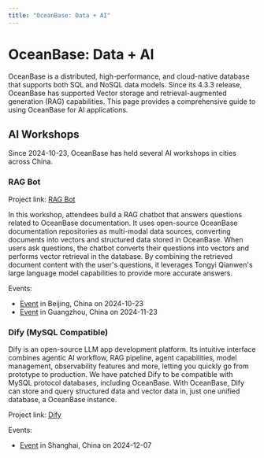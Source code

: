 ```yaml
---
title: "OceanBase: Data + AI"
---
```


# OceanBase: Data + AI

OceanBase is a distributed, high-performance, and cloud-native database that supports both SQL and NoSQL data models. Since its 4.3.3 release, OceanBase has supported Vector storage and retrieval-augmented generation (RAG) capabilities. This page provides a comprehensive guide to using OceanBase for AI applications.

## AI Workshops

Since 2024-10-23, OceanBase has held several AI workshops in cities across China. 

### RAG Bot

Project link: [RAG Bot](https://github.com/oceanbase-devhub/ai-workshop-2024)

In this workshop, attendees build a RAG chatbot that answers questions related to OceanBase documentation. It uses open-source OceanBase documentation repositories as multi-modal data sources, converting documents into vectors and structured data stored in OceanBase. When users ask questions, the chatbot converts their questions into vectors and performs vector retrieval in the database. By combining the retrieved document content with the user's questions, it leverages Tongyi Qianwen's large language model capabilities to provide more accurate answers.

Events:

- [Event](https://mp.weixin.qq.com/s/D_UNHvH2TgYkglfUC0P28Q) in Beijing, China on 2024-10-23
- [Event](https://mp.weixin.qq.com/s/XCYoM1ehwWyqHEiaYc2NXw) in Guangzhou, China on 2024-11-23

### Dify (MySQL Compatible)

Dify is an open-source LLM app development platform. Its intuitive interface combines agentic AI workflow, RAG pipeline, agent capabilities, model management, observability features and more, letting you quickly go from prototype to production. We have patched Dify to be compatible with MySQL protocol databases, including OceanBase. With OceanBase, Dify can store and query structured data and vector data in, just one unified database, a OceanBase instance.

Project link: [Dify](https://github.com/oceanbase-devhub/dify)

Events:

- [Event](https://mp.weixin.qq.com/s/DdjVKInPAOwqWEysuFpYHA) in Shanghai, China on 2024-12-07
